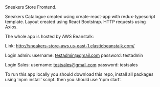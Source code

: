 Sneakers Store Frontend.

Sneakers Catalogue created using create-react-app with redux-typescript template.
Layout created using React Bootstrap.
HTTP requests using Axios.

The whole app is hosted by AWS Beanstalk: 

Link: http://sneakers-store-aws.us-east-1.elasticbeanstalk.com/

Login admin:
username: testadmin@gmail.com
password: testadmin

Login Sales:
username: testsales@gmail.com
password: testsales

To run this app locally you should download this repo, install all packages using 'npm install' script. then you should use 'npm start'.
